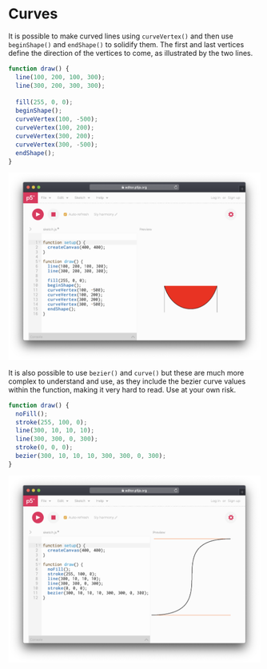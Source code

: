 # Curves

It is possible to make curved lines using `curveVertex()` and then use `beginShape()` and `endShape()` to solidify them. The first and last vertices define the direction of the vertices to come, as illustrated by the two lines.

```javascript
function draw() {
  line(100, 200, 100, 300);
  line(300, 200, 300, 300);

  fill(255, 0, 0);
  beginShape();
  curveVertex(100, -500);
  curveVertex(100, 200);
  curveVertex(300, 200);
  curveVertex(300, -500);
  endShape();
}
```

![](../../../../.gitbook/assets/p5-curvevertex.png)

It is also possible to use `bezier()` and `curve()` but these are much more complex to understand and use, as they include the bezier curve values within the function, making it very hard to read. Use at your own risk.

```javascript
function draw() {
  noFill();
  stroke(255, 100, 0);
  line(300, 10, 10, 10);
  line(300, 300, 0, 300);
  stroke(0, 0, 0);
  bezier(300, 10, 10, 10, 300, 300, 0, 300);
}
```

![](../../../../.gitbook/assets/p5-bezier.png)


